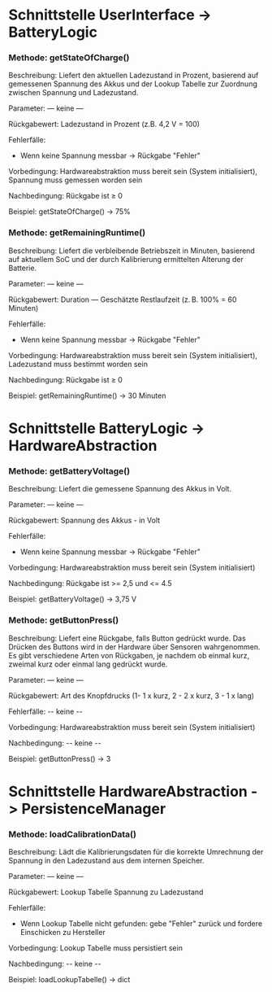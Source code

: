 # Schnittstelle UserInterface -> BatteryLogic

### Methode: getStateOfCharge()

Beschreibung:
  Liefert den aktuellen Ladezustand in Prozent, basierend auf gemessenen Spannung des Akkus und der Lookup Tabelle zur Zuordnung zwischen Spannung und Ladezustand.

Parameter:
  — keine —

Rückgabewert:
  Ladezustand in Prozent (z.B. 4,2 V = 100)

Fehlerfälle:
  - Wenn keine Spannung messbar → Rückgabe "Fehler"

Vorbedingung:
  Hardwareabstraktion muss bereit sein (System initialisiert), Spannung muss gemessen worden sein

Nachbedingung:
  Rückgabe ist ≥ 0

Beispiel:
  getStateOfCharge() → 75%

### Methode: getRemainingRuntime()

Beschreibung:
  Liefert die verbleibende Betriebszeit in Minuten, basierend auf aktuellem SoC
  und der durch Kalibrierung ermittelten Alterung der Batterie.

Parameter:
  — keine —

Rückgabewert:
  Duration — Geschätzte Restlaufzeit (z. B. 100% = 60 Minuten)

Fehlerfälle:
  - Wenn keine Spannung messbar → Rückgabe "Fehler"

Vorbedingung:
  Hardwareabstraktion muss bereit sein (System initialisiert), Ladezustand muss bestimmt worden sein

Nachbedingung:
  Rückgabe ist ≥ 0

Beispiel:
  getRemainingRuntime() → 30 Minuten


# Schnittstelle BatteryLogic -> HardwareAbstraction

### Methode: getBatteryVoltage()

Beschreibung:
  Liefert die gemessene Spannung des Akkus in Volt.

Parameter:
  — keine —

Rückgabewert:
  Spannung des Akkus - in Volt

Fehlerfälle:
  - Wenn keine Spannung messbar → Rückgabe "Fehler"

Vorbedingung:
  Hardwareabstraktion muss bereit sein (System initialisiert)

Nachbedingung:
  Rückgabe ist >= 2,5 und <= 4.5

Beispiel:
  getBatteryVoltage() → 3,75 V

### Methode: getButtonPress()

Beschreibung:
  Liefert eine Rückgabe, falls Button gedrückt wurde. Das Drücken des Buttons wird in der Hardware über Sensoren wahrgenommen. Es gibt verschiedene Arten von Rückgaben, je nachdem ob einmal kurz, zweimal kurz oder einmal lang gedrückt wurde.

Parameter:
  — keine —

Rückgabewert:
  Art des Knopfdrucks (1- 1 x kurz, 2 - 2 x kurz, 3 - 1 x lang)

Fehlerfälle:
  -- keine --

Vorbedingung:
  Hardwareabstraktion muss bereit sein (System initialisiert)

Nachbedingung:
  -- keine --

Beispiel:
  getButtonPress() → 3

  # Schnittstelle HardwareAbstraction -> PersistenceManager

  ### Methode: loadCalibrationData()

Beschreibung:
  Lädt die Kalibrierungsdaten für die korrekte Umrechnung der Spannung in den Ladezustand aus dem internen Speicher.

Parameter:
  — keine —

Rückgabewert:
  Lookup Tabelle Spannung zu Ladezustand

Fehlerfälle:
  - Wenn Lookup Tabelle nicht gefunden: gebe "Fehler" zurück und fordere Einschicken zu Hersteller

Vorbedingung:
  Lookup Tabelle muss persistiert sein

Nachbedingung:
  -- keine -- 

Beispiel:
  loadLookupTabelle() → dict
